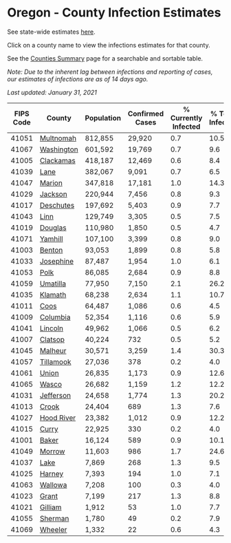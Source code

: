 # Oregon - County Infection Estimates

See state-wide estimates [here](/infections/us-or).

Click on a county name to view the infections estimates for that county.

See the [Counties Summary](/infections/summary-counties) page for a searchable and sortable table.

*Note: Due to the inherent lag between infections and reporting of cases, our estimates of infections are as of 14 days ago.*

*Last updated: January 31, 2021*

|   FIPS Code |                   County |   Population |   Confirmed Cases |   % Currently Infected |   % Total Infected |
|-------------|--------------------------|--------------|-------------------|------------------------|--------------------|
|       41051 |   [Multnomah](multnomah) |      812,855 |            29,920 |                    0.7 |               10.5 |
|       41067 | [Washington](washington) |      601,592 |            19,769 |                    0.7 |                9.6 |
|       41005 |   [Clackamas](clackamas) |      418,187 |            12,469 |                    0.6 |                8.4 |
|       41039 |             [Lane](lane) |      382,067 |             9,091 |                    0.7 |                6.5 |
|       41047 |         [Marion](marion) |      347,818 |            17,181 |                    1.0 |               14.3 |
|       41029 |       [Jackson](jackson) |      220,944 |             7,456 |                    0.8 |                9.3 |
|       41017 |   [Deschutes](deschutes) |      197,692 |             5,403 |                    0.9 |                7.7 |
|       41043 |             [Linn](linn) |      129,749 |             3,305 |                    0.5 |                7.5 |
|       41019 |       [Douglas](douglas) |      110,980 |             1,850 |                    0.5 |                4.7 |
|       41071 |       [Yamhill](yamhill) |      107,100 |             3,399 |                    0.8 |                9.0 |
|       41003 |         [Benton](benton) |       93,053 |             1,899 |                    0.8 |                5.8 |
|       41033 |   [Josephine](josephine) |       87,487 |             1,954 |                    1.0 |                6.1 |
|       41053 |             [Polk](polk) |       86,085 |             2,684 |                    0.9 |                8.8 |
|       41059 |     [Umatilla](umatilla) |       77,950 |             7,150 |                    2.1 |               26.2 |
|       41035 |       [Klamath](klamath) |       68,238 |             2,634 |                    1.1 |               10.7 |
|       41011 |             [Coos](coos) |       64,487 |             1,086 |                    0.6 |                4.5 |
|       41009 |     [Columbia](columbia) |       52,354 |             1,116 |                    0.6 |                5.9 |
|       41041 |       [Lincoln](lincoln) |       49,962 |             1,066 |                    0.5 |                6.2 |
|       41007 |       [Clatsop](clatsop) |       40,224 |               732 |                    0.5 |                5.2 |
|       41045 |       [Malheur](malheur) |       30,571 |             3,259 |                    1.4 |               30.3 |
|       41057 |   [Tillamook](tillamook) |       27,036 |               378 |                    0.2 |                4.0 |
|       41061 |           [Union](union) |       26,835 |             1,173 |                    0.9 |               12.6 |
|       41065 |           [Wasco](wasco) |       26,682 |             1,159 |                    1.2 |               12.2 |
|       41031 |   [Jefferson](jefferson) |       24,658 |             1,774 |                    1.3 |               20.2 |
|       41013 |           [Crook](crook) |       24,404 |               689 |                    1.3 |                7.6 |
|       41027 | [Hood River](hood-river) |       23,382 |             1,012 |                    0.9 |               12.2 |
|       41015 |           [Curry](curry) |       22,925 |               330 |                    0.2 |                4.0 |
|       41001 |           [Baker](baker) |       16,124 |               589 |                    0.9 |               10.1 |
|       41049 |         [Morrow](morrow) |       11,603 |               986 |                    1.7 |               24.6 |
|       41037 |             [Lake](lake) |        7,869 |               268 |                    1.3 |                9.5 |
|       41025 |         [Harney](harney) |        7,393 |               194 |                    1.0 |                7.1 |
|       41063 |       [Wallowa](wallowa) |        7,208 |               100 |                    0.3 |                4.0 |
|       41023 |           [Grant](grant) |        7,199 |               217 |                    1.3 |                8.8 |
|       41021 |       [Gilliam](gilliam) |        1,912 |                53 |                    1.0 |                7.7 |
|       41055 |       [Sherman](sherman) |        1,780 |                49 |                    0.2 |                7.9 |
|       41069 |       [Wheeler](wheeler) |        1,332 |                22 |                    0.6 |                4.3 |